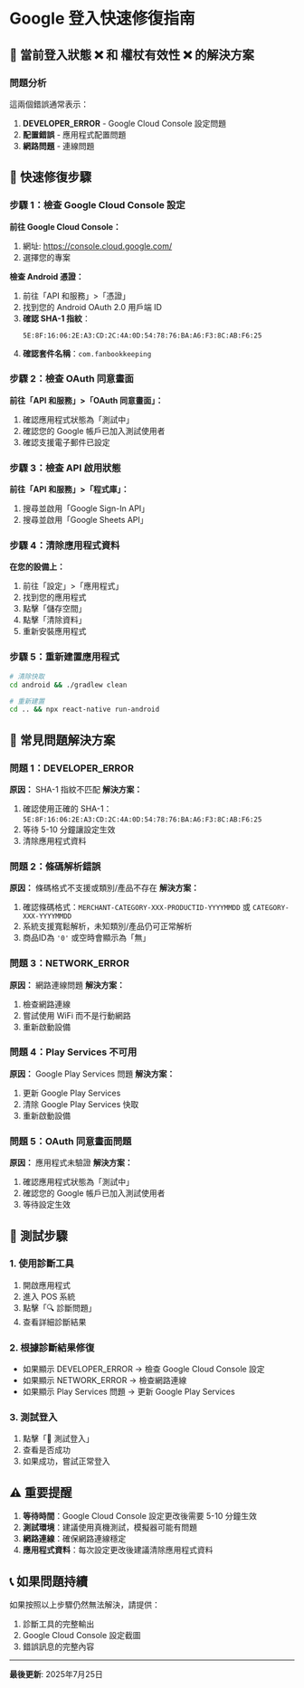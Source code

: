 # Google 登入快速修復指南

## 🚨 當前登入狀態 ❌ 和 權杖有效性 ❌ 的解決方案

### 問題分析
這兩個錯誤通常表示：
1. **DEVELOPER_ERROR** - Google Cloud Console 設定問題
2. **配置錯誤** - 應用程式配置問題
3. **網路問題** - 連線問題

## 🔧 快速修復步驟

### 步驟 1：檢查 Google Cloud Console 設定

**前往 Google Cloud Console：**
1. 網址: https://console.cloud.google.com/
2. 選擇您的專案

**檢查 Android 憑證：**
1. 前往「API 和服務」>「憑證」
2. 找到您的 Android OAuth 2.0 用戶端 ID
3. **確認 SHA-1 指紋**：
   ```
   5E:8F:16:06:2E:A3:CD:2C:4A:0D:54:78:76:BA:A6:F3:8C:AB:F6:25
   ```
4. **確認套件名稱**：`com.fanbookkeeping`

### 步驟 2：檢查 OAuth 同意畫面

**前往「API 和服務」>「OAuth 同意畫面」：**
1. 確認應用程式狀態為「測試中」
2. 確認您的 Google 帳戶已加入測試使用者
3. 確認支援電子郵件已設定

### 步驟 3：檢查 API 啟用狀態

**前往「API 和服務」>「程式庫」：**
1. 搜尋並啟用「Google Sign-In API」
2. 搜尋並啟用「Google Sheets API」

### 步驟 4：清除應用程式資料

**在您的設備上：**
1. 前往「設定」>「應用程式」
2. 找到您的應用程式
3. 點擊「儲存空間」
4. 點擊「清除資料」
5. 重新安裝應用程式

### 步驟 5：重新建置應用程式

```bash
# 清除快取
cd android && ./gradlew clean

# 重新建置
cd .. && npx react-native run-android
```

## 🎯 常見問題解決方案

### 問題 1：DEVELOPER_ERROR
**原因：** SHA-1 指紋不匹配
**解決方案：**
1. 確認使用正確的 SHA-1：`5E:8F:16:06:2E:A3:CD:2C:4A:0D:54:78:76:BA:A6:F3:8C:AB:F6:25`
2. 等待 5-10 分鐘讓設定生效
3. 清除應用程式資料

### 問題 2：條碼解析錯誤
**原因：** 條碼格式不支援或類別/產品不存在
**解決方案：**
1. 確認條碼格式：`MERCHANT-CATEGORY-XXX-PRODUCTID-YYYYMMDD` 或 `CATEGORY-XXX-YYYYMMDD`
2. 系統支援寬鬆解析，未知類別/產品仍可正常解析
3. 商品ID為 `'0'` 或空時會顯示為「無」

### 問題 3：NETWORK_ERROR
**原因：** 網路連線問題
**解決方案：**
1. 檢查網路連線
2. 嘗試使用 WiFi 而不是行動網路
3. 重新啟動設備

### 問題 4：Play Services 不可用
**原因：** Google Play Services 問題
**解決方案：**
1. 更新 Google Play Services
2. 清除 Google Play Services 快取
3. 重新啟動設備

### 問題 5：OAuth 同意畫面問題
**原因：** 應用程式未驗證
**解決方案：**
1. 確認應用程式狀態為「測試中」
2. 確認您的 Google 帳戶已加入測試使用者
3. 等待設定生效

## 📱 測試步驟

### 1. 使用診斷工具
1. 開啟應用程式
2. 進入 POS 系統
3. 點擊「🔍 診斷問題」
4. 查看詳細診斷結果

### 2. 根據診斷結果修復
- 如果顯示 DEVELOPER_ERROR → 檢查 Google Cloud Console 設定
- 如果顯示 NETWORK_ERROR → 檢查網路連線
- 如果顯示 Play Services 問題 → 更新 Google Play Services

### 3. 測試登入
1. 點擊「🧪 測試登入」
2. 查看是否成功
3. 如果成功，嘗試正常登入

## ⚠️ 重要提醒

1. **等待時間**：Google Cloud Console 設定更改後需要 5-10 分鐘生效
2. **測試環境**：建議使用真機測試，模擬器可能有問題
3. **網路連線**：確保網路連線穩定
4. **應用程式資料**：每次設定更改後建議清除應用程式資料

## 📞 如果問題持續

如果按照以上步驟仍然無法解決，請提供：
1. 診斷工具的完整輸出
2. Google Cloud Console 設定截圖
3. 錯誤訊息的完整內容

---

**最後更新**: 2025年7月25日 